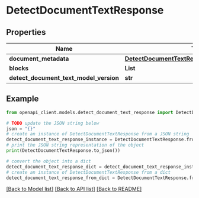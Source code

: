 # DetectDocumentTextResponse


## Properties

Name | Type | Description | Notes
------------ | ------------- | ------------- | -------------
**document_metadata** | [**DetectDocumentTextResponseDocumentMetadata**](DetectDocumentTextResponseDocumentMetadata.md) |  | [optional] 
**blocks** | **List** |  | [optional] 
**detect_document_text_model_version** | **str** |  | [optional] 

## Example

```python
from openapi_client.models.detect_document_text_response import DetectDocumentTextResponse

# TODO update the JSON string below
json = "{}"
# create an instance of DetectDocumentTextResponse from a JSON string
detect_document_text_response_instance = DetectDocumentTextResponse.from_json(json)
# print the JSON string representation of the object
print(DetectDocumentTextResponse.to_json())

# convert the object into a dict
detect_document_text_response_dict = detect_document_text_response_instance.to_dict()
# create an instance of DetectDocumentTextResponse from a dict
detect_document_text_response_from_dict = DetectDocumentTextResponse.from_dict(detect_document_text_response_dict)
```
[[Back to Model list]](../README.md#documentation-for-models) [[Back to API list]](../README.md#documentation-for-api-endpoints) [[Back to README]](../README.md)


